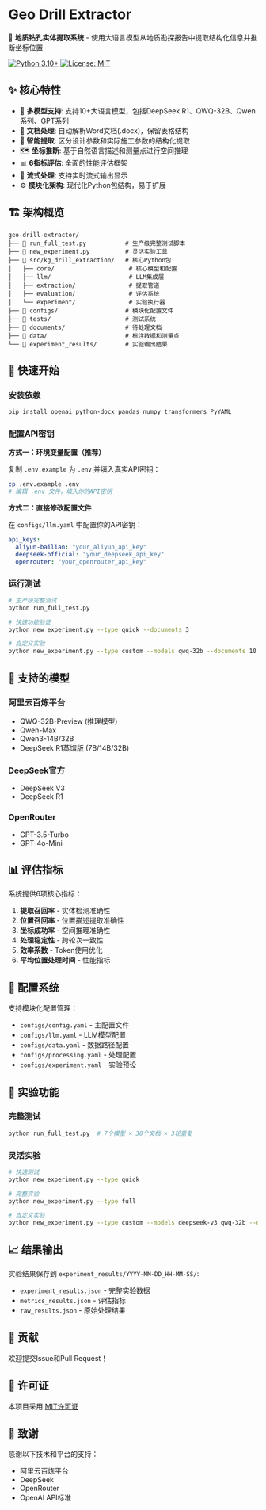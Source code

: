 # Geo Drill Extractor

🚀 **地质钻孔实体提取系统** - 使用大语言模型从地质勘探报告中提取结构化信息并推断坐标位置

[![Python 3.10+](https://img.shields.io/badge/python-3.10+-blue.svg)](https://www.python.org/downloads/)
[![License: MIT](https://img.shields.io/badge/License-MIT-yellow.svg)](https://opensource.org/licenses/MIT)

## ✨ 核心特性

- 🤖 **多模型支持**: 支持10+大语言模型，包括DeepSeek R1、QWQ-32B、Qwen系列、GPT系列
- 📄 **文档处理**: 自动解析Word文档(.docx)，保留表格结构
- 🎯 **智能提取**: 区分设计参数和实际施工参数的结构化提取
- 🗺️ **坐标推断**: 基于自然语言描述和测量点进行空间推理
- 📊 **6指标评估**: 全面的性能评估框架
- 🔄 **流式处理**: 支持实时流式输出显示
- ⚙️ **模块化架构**: 现代化Python包结构，易于扩展

## 🏗️ 架构概览

```
geo-drill-extractor/
├── 🚀 run_full_test.py           # 生产级完整测试脚本
├── 🧪 new_experiment.py          # 灵活实验工具
├── 📁 src/kg_drill_extraction/   # 核心Python包
│   ├── core/                     # 核心模型和配置
│   ├── llm/                      # LLM集成层
│   ├── extraction/               # 提取管道
│   ├── evaluation/               # 评估系统
│   └── experiment/               # 实验执行器
├── 📁 configs/                   # 模块化配置文件
├── 📁 tests/                     # 测试系统
├── 📁 documents/                 # 待处理文档
├── 📁 data/                      # 标注数据和测量点
└── 📁 experiment_results/        # 实验输出结果
```

## 🚀 快速开始

### 安装依赖

```bash
pip install openai python-docx pandas numpy transformers PyYAML
```

### 配置API密钥

**方式一：环境变量配置（推荐）**

复制 `.env.example` 为 `.env` 并填入真实API密钥：

```bash
cp .env.example .env
# 编辑 .env 文件，填入你的API密钥
```

**方式二：直接修改配置文件**

在 `configs/llm.yaml` 中配置你的API密钥：

```yaml
api_keys:
  aliyun-bailian: "your_aliyun_api_key"
  deepseek-official: "your_deepseek_api_key" 
  openrouter: "your_openrouter_api_key"
```

### 运行测试

```bash
# 生产级完整测试
python run_full_test.py

# 快速功能验证
python new_experiment.py --type quick --documents 3

# 自定义实验
python new_experiment.py --type custom --models qwq-32b --documents 10 --repetitions 2
```

## 🤖 支持的模型

### 阿里云百炼平台
- QWQ-32B-Preview (推理模型)
- Qwen-Max
- Qwen3-14B/32B  
- DeepSeek R1蒸馏版 (7B/14B/32B)

### DeepSeek官方
- DeepSeek V3
- DeepSeek R1

### OpenRouter
- GPT-3.5-Turbo
- GPT-4o-Mini

## 📊 评估指标

系统提供6项核心指标：

1. **提取召回率** - 实体检测准确性
2. **位置召回率** - 位置描述提取准确性  
3. **坐标成功率** - 空间推理准确性
4. **处理稳定性** - 跨轮次一致性
5. **效率系数** - Token使用优化
6. **平均位置处理时间** - 性能指标

## 🔧 配置系统

支持模块化配置管理：

- `configs/config.yaml` - 主配置文件
- `configs/llm.yaml` - LLM模型配置
- `configs/data.yaml` - 数据路径配置
- `configs/processing.yaml` - 处理配置
- `configs/experiment.yaml` - 实验预设

## 🧪 实验功能

### 完整测试
```bash
python run_full_test.py  # 7个模型 × 30个文档 × 3轮重复
```

### 灵活实验
```bash
# 快速测试
python new_experiment.py --type quick

# 完整实验  
python new_experiment.py --type full

# 自定义实验
python new_experiment.py --type custom --models deepseek-v3 qwq-32b --documents 20
```

## 📈 结果输出

实验结果保存到 `experiment_results/YYYY-MM-DD_HH-MM-SS/`:

- `experiment_results.json` - 完整实验数据
- `metrics_results.json` - 评估指标
- `raw_results.json` - 原始处理结果

## 🤝 贡献

欢迎提交Issue和Pull Request！

## 📄 许可证

本项目采用 [MIT许可证](LICENSE)

## 🙏 致谢

感谢以下技术和平台的支持：
- 阿里云百炼平台
- DeepSeek
- OpenRouter
- OpenAI API标准